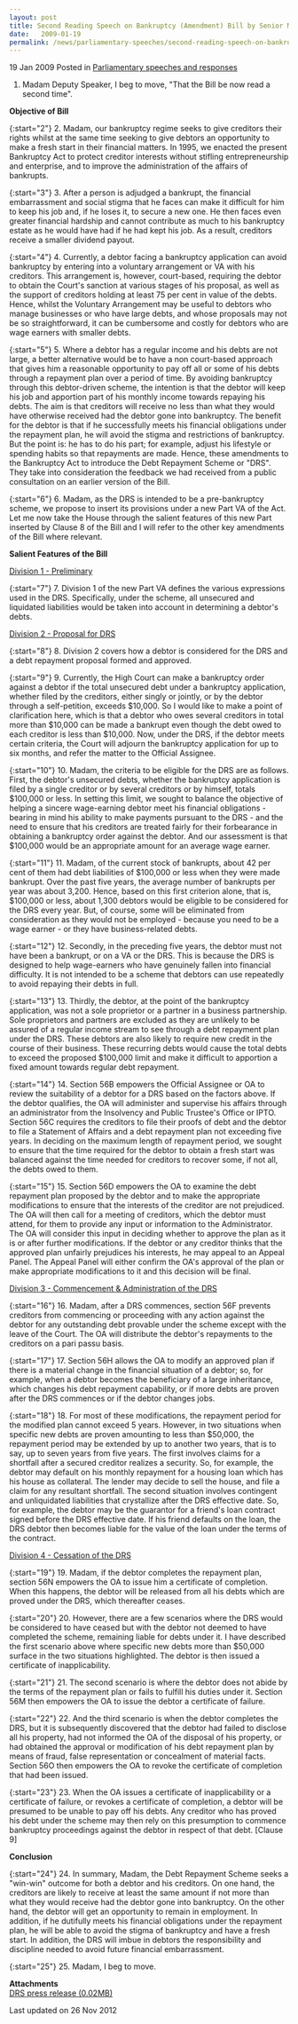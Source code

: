 ```yaml
---
layout: post
title: Second Reading Speech on Bankruptcy (Amendment) Bill by Senior Minister of State Assoc Prof Ho Peng Kee
date:   2009-01-19
permalink: /news/parliamentary-speeches/second-reading-speech-on-bankruptcy-amendment-bill-by-senior-minister-of-state-assoc-prof-ho-peng
---
```


19 Jan 2009 Posted in [Parliamentary speeches and responses](/news/parliamentary-speeches)

1. Madam Deputy Speaker, I beg to move, "That the Bill be now read a second time".

**Objective of Bill**

{:start="2"}
2. Madam, our bankruptcy regime seeks to give creditors their rights whilst at the same time seeking to give debtors an opportunity to make a fresh start in their financial matters. In 1995, we enacted the present Bankruptcy Act to protect creditor interests without stifling entrepreneurship and enterprise, and to improve the administration of the affairs of bankrupts. 

{:start="3"}
3. After a person is adjudged a bankrupt, the financial embarrassment and social stigma that he faces can make it difficult for him to keep his job and, if he loses it, to secure a new one. He then faces even greater financial hardship and cannot contribute as much to his bankruptcy estate as he would have had if he had kept his job. As a result, creditors receive a smaller dividend payout.

{:start="4"}
4. Currently, a debtor facing a bankruptcy application can avoid bankruptcy by entering into a voluntary arrangement or VA with his creditors. This arrangement is, however, court-based, requiring the debtor to obtain the Court's sanction at various stages of his proposal, as well as the support of creditors holding at least 75 per cent in value of the debts.  Hence, whilst the Voluntary Arrangement may be useful to debtors who manage businesses or who have large debts, and whose proposals may not be so straightforward, it can be cumbersome and costly for debtors who are wage earners with smaller debts.

{:start="5"}
5. Where a debtor has a regular income and his debts are not large, a better alternative would be to have a non court-based approach that gives him a reasonable opportunity to pay off all or some of his debts through a repayment plan over a period of time. By avoiding bankruptcy through this debtor-driven scheme, the intention is that the debtor will keep his job and apportion part of his monthly income towards repaying his debts.  The aim is that creditors will receive no less than what they would have otherwise received had the debtor gone into bankruptcy. The benefit for the debtor is that if he successfully meets his financial obligations under the repayment plan, he will avoid the stigma and restrictions of bankruptcy.  But the point is: he has to do his part; for example, adjust his lifestyle or spending habits so that repayments are made. Hence, these amendments to the Bankruptcy Act to introduce the Debt Repayment Scheme or "DRS".  They take into consideration the feedback we had received from a public consultation on an earlier version of the Bill.

{:start="6"}
6. Madam, as the DRS is intended to be a pre-bankruptcy scheme, we propose to insert its provisions under a new Part VA of the Act. Let me now take the House through the salient features of this new Part inserted by Clause 8 of the Bill and I will refer to the other key amendments of the Bill where relevant. 

**Salient Features of the Bill**

<u>Division 1 - Preliminary </u>

{:start="7"}
7. Division 1 of the new Part VA defines the various expressions used in the DRS. Specifically, under the scheme, all unsecured and liquidated liabilities would be taken into account in determining a debtor's debts.


<u>Division 2 - Proposal for DRS</u>

{:start="8"}
8. Division 2 covers how a debtor is considered for the DRS and a debt repayment proposal formed and approved.

{:start="9"}
9. Currently, the High Court can make a bankruptcy order against a debtor if the total unsecured debt under a bankruptcy application, whether filed by the creditors, either singly or jointly, or by the debtor through a self-petition, exceeds $10,000. So I would like to make a point of clarification here, which is that a debtor who owes several creditors in total more than $10,000 can be made a bankrupt even though the debt owed to each creditor is less than $10,000. Now, under the DRS, if the debtor meets certain criteria, the Court will adjourn the bankruptcy application for up to six months, and refer the matter to the Official Assignee.

{:start="10"}
10. Madam, the criteria to be eligible for the DRS are as follows. First, the debtor's unsecured debts, whether the bankruptcy application is filed by a single creditor or by several creditors or by himself, totals $100,000 or less. In setting this limit, we sought to balance the objective of helping a sincere wage-earning debtor meet his financial obligations - bearing in mind his ability to make payments pursuant to the DRS - and the need to ensure that his creditors are treated fairly for their forbearance in obtaining a bankruptcy order against the debtor. And our assessment is that $100,000 would be an appropriate amount for an average wage earner.

{:start="11"}
11. Madam, of the current stock of bankrupts, about 42 per cent of them had debt liabilities of $100,000 or less when they were made bankrupt. Over the past five years, the average number of bankrupts per year was about 3,200. Hence, based on this first criterion alone, that is, $100,000 or less, about 1,300 debtors would be eligible to be considered for the DRS every year. But, of course, some will be eliminated from consideration as they would not be employed - because you need to be a wage earner - or they have business-related debts. 

{:start="12"}
12. Secondly, in the preceding five years, the debtor must not have been a bankrupt, or on a VA or the DRS. This is because the DRS is designed to help wage-earners who have genuinely fallen into financial difficulty. It is not intended to be a scheme that debtors can use repeatedly to avoid repaying their debts in full.

{:start="13"}
13. Thirdly, the debtor, at the point of the bankruptcy application, was not a sole proprietor or a partner in a business partnership. Sole proprietors and partners are excluded as they are unlikely to be assured of a regular income stream to see through a debt repayment plan under the DRS. These debtors are also likely to require new credit in the course of their business. These recurring debts would cause the total debts to exceed the proposed $100,000 limit and make it difficult to apportion a fixed amount towards regular debt repayment.

{:start="14"}
14. Section 56B empowers the Official Assignee or OA to review the suitability of a debtor for a DRS based on the factors above. If the debtor qualifies, the OA will administer and supervise his affairs through an administrator from the Insolvency and Public Trustee's Office or IPTO. Section 56C requires the creditors to file their proofs of debt and the debtor to file a Statement of Affairs and a debt repayment plan not exceeding five years. In deciding on the maximum length of repayment period, we sought to ensure that the time required for the debtor to obtain a fresh start was balanced against the time needed for creditors to recover some, if not all, the debts owed to them.

{:start="15"}
15. Section 56D empowers the OA to examine the debt repayment plan proposed by the debtor and to make the appropriate modifications to ensure that the interests of the creditor are not prejudiced. The OA will then call for a meeting of creditors, which the debtor must attend, for them to provide any input or information to the Administrator. The OA will consider this input in deciding whether to approve the plan as it is or after further modifications. If the debtor or any creditor thinks that the approved plan unfairly prejudices his interests, he may appeal to an Appeal Panel. The Appeal Panel will either confirm the OA's approval of the plan or make appropriate modifications to it and this decision will be final.

<u>Division 3 - Commencement & Administration of the DRS</u>

{:start="16"}
16. Madam, after a DRS commences, section 56F prevents creditors from commencing or proceeding with any action against the debtor for any outstanding debt provable under the scheme except with the leave of the Court. The OA will distribute the debtor's repayments to the creditors on a pari passu basis. 

{:start="17"}
17. Section 56H allows the OA to modify an approved plan if there is a material change in the financial situation of a debtor; so, for example, when a debtor becomes the beneficiary of a large inheritance, which changes his debt repayment capability, or if more debts are proven after the DRS commences or if the debtor changes jobs. 

{:start="18"}
18. For most of these modifications, the repayment period for the modified plan cannot exceed 5 years. However, in two situations when specific new debts are proven amounting to less than $50,000, the repayment period may be extended by up to another two years, that is to say, up to seven years from five years. The first involves claims for a shortfall after a secured creditor realizes a security. So, for example, the debtor may default on his monthly repayment for a housing loan which has his house as collateral. The lender may decide to sell the house, and file a claim for any resultant shortfall. The second situation involves contingent and unliquidated liabilities that crystallize after the DRS effective date. So, for example, the debtor may be the guarantor for a friend's loan contract signed before the DRS effective date. If his friend defaults on the loan, the DRS debtor then becomes liable for the value of the loan under the terms of the contract.


<u>Division 4 - Cessation of the DRS</u>

{:start="19"}
19. Madam, if the debtor completes the repayment plan, section 56N empowers the OA to issue him a certificate of completion. When this happens, the debtor will be released from all his debts which are proved under the DRS, which thereafter ceases. 

{:start="20"}
20. However, there are a few scenarios where the DRS would be considered to have ceased but with the debtor not deemed to have completed the scheme, remaining liable for debts under it.  I have described the first scenario above where specific new debts more than $50,000 surface in the two situations highlighted. The debtor is then issued a certificate of inapplicability.

{:start="21"}
21. The second scenario is where the debtor does not abide by the terms of the repayment plan or fails to fulfill his duties under it. Section 56M then empowers the OA to issue the debtor a certificate of failure.

{:start="22"}
22. And the third scenario is when the debtor completes the DRS, but it is subsequently discovered that the debtor had failed to disclose all his property, had not informed the OA of the disposal of his property, or had obtained the approval or modification of his debt repayment plan by means of fraud, false representation or concealment of material facts. Section 56O then empowers the OA to revoke the certificate of completion that had been issued.

{:start="23"}
23. When the OA issues a certificate of inapplicability or a certificate of failure, or revokes a certificate of completion, a debtor will be presumed to be unable to pay off his debts. Any creditor who has proved his debt under the scheme may then rely on this presumption to commence bankruptcy proceedings against the debtor in respect of that debt. [Clause 9]

**Conclusion**

{:start="24"}
24. In summary, Madam, the Debt Repayment Scheme seeks a "win-win" outcome for both a debtor and his creditors. On one hand, the creditors are likely to receive at least the same amount if not more than what they would receive had the debtor gone into bankruptcy. On the other hand, the debtor will get an opportunity to remain in employment. In addition, if he dutifully meets his financial obligations under the repayment plan, he will be able to avoid the stigma of bankruptcy and have a fresh start. In addition, the DRS will imbue in debtors the responsibility and discipline needed to avoid future financial embarrassment.

{:start="25"}
25. Madam, I beg to move.

**Attachments**  
[DRS press release (0.02MB)](/files/news/parliamentary-speeches/2009/01/linkclick0bfc.pdf)


<p class="right-side-updated">Last updated on 26 Nov 2012</p> 
